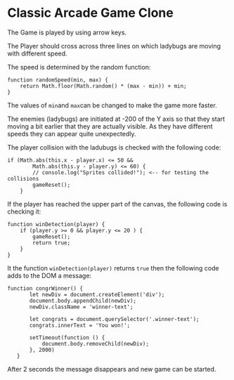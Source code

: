 # Classic Arcade Game Clone

The Game is played by using arrow keys.

The Player should cross across three lines on which ladybugs are moving with different speed.

The speed is determined by the random function:

```
function randomSpeed(min, max) {
    return Math.floor(Math.random() * (max - min)) + min;
}
```

The values of `min`and `max`can be changed to make the game more faster.

The enemies (ladybugs) are initiated at -200 of the Y axis so that they start moving a bit earlier that they are actually visible. As they have different speeds they can appear quite unexpectedly.

The player collision with the ladubugs is checked with the following code:

```
if (Math.abs(this.x - player.x) <= 50 &&
        Math.abs(this.y - player.y) <= 60) {
        // console.log("Sprites collided!"); <-- for testing the collisions
        gameReset();
    }
```

If the player has reached the upper part of the canvas, the following code is checking it:

```
function winDetection(player) {
    if (player.y >= 0 && player.y <= 20 ) {
        gameReset();
        return true;
    }
}
```

It the function `winDetection(player)` returns `true` then the following code adds to the DOM a message:

```
function congrWinner() {
       let newDiv = document.createElement('div');
       document.body.appendChild(newDiv);
       newDiv.className = 'winner-text';
   
       let congrats = document.querySelector('.winner-text');
       congrats.innerText = 'You won!';
   
       setTimeout(function () {
           document.body.removeChild(newDiv);
       }, 2000)
   }
```

After 2 seconds the message disappears and new game can be started.